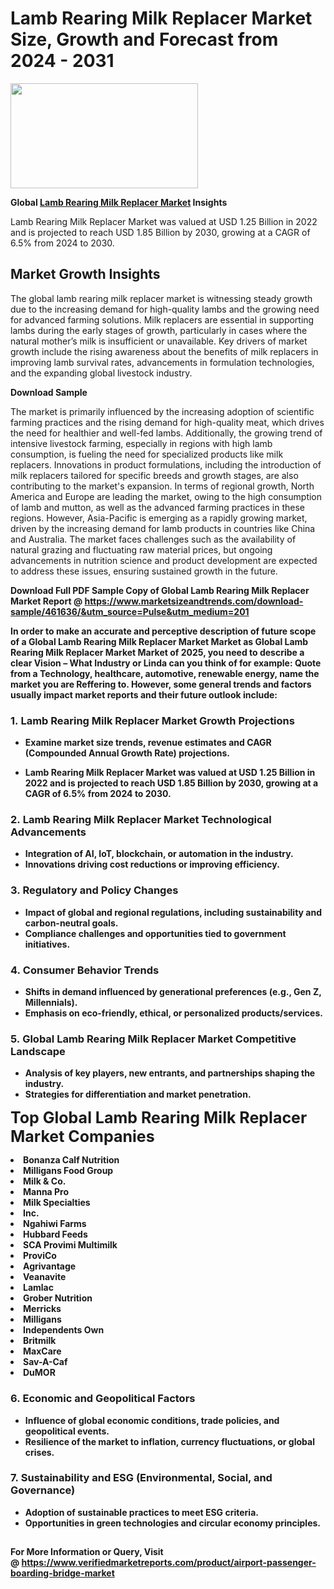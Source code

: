 <H1>Lamb Rearing Milk Replacer Market Size, Growth and Forecast from 2024 - 2031</H1><img class="aligncenter size-medium wp-image-584254" src="https://thirdeyenews.in/wp-content/uploads/2024/09/Global-Market-Research-300x168.jpeg" alt="" width="300" height="168" /><p><strong>Global&nbsp;<a href="https://www.marketsizeandtrends.com/download-sample/461636/&amp;utm_source=Pulse&amp;utm_medium=201">Lamb Rearing Milk Replacer Market</a> Insights</strong></p><p>Lamb Rearing Milk Replacer Market was valued at USD 1.25 Billion in 2022 and is projected to reach USD 1.85 Billion by 2030, growing at a CAGR of 6.5% from 2024 to 2030.</p><p><h2>Market Growth Insights</h2> <p>The global lamb rearing milk replacer market is witnessing steady growth due to the increasing demand for high-quality lambs and the growing need for advanced farming solutions. Milk replacers are essential in supporting lambs during the early stages of growth, particularly in cases where the natural mother’s milk is insufficient or unavailable. Key drivers of market growth include the rising awareness about the benefits of milk replacers in improving lamb survival rates, advancements in formulation technologies, and the expanding global livestock industry.</p> <p><strong>Download Sample</strong></p> <p>The market is primarily influenced by the increasing adoption of scientific farming practices and the rising demand for high-quality meat, which drives the need for healthier and well-fed lambs. Additionally, the growing trend of intensive livestock farming, especially in regions with high lamb consumption, is fueling the need for specialized products like milk replacers. Innovations in product formulations, including the introduction of milk replacers tailored for specific breeds and growth stages, are also contributing to the market's expansion. In terms of regional growth, North America and Europe are leading the market, owing to the high consumption of lamb and mutton, as well as the advanced farming practices in these regions. However, Asia-Pacific is emerging as a rapidly growing market, driven by the increasing demand for lamb products in countries like China and Australia. The market faces challenges such as the availability of natural grazing and fluctuating raw material prices, but ongoing advancements in nutrition science and product development are expected to address these issues, ensuring sustained growth in the future.</p> <p><strong></p><p><span class=""><strong>Download Full PDF Sample Copy of Global Lamb Rearing Milk Replacer Market Report</strong> @ <a href="https://www.marketsizeandtrends.com/download-sample/461636/&amp;utm_source=Pulse&amp;utm_medium=201" target="_blank">https://www.marketsizeandtrends.com/download-sample/461636/&amp;utm_source=Pulse&amp;utm_medium=201</a></span></p><p>In order to make an accurate and perceptive description of future scope of a Global&nbsp;Lamb Rearing Milk Replacer Market Market as Global&nbsp;Lamb Rearing Milk Replacer Market Market of 2025, you need to describe a clear Vision &ndash; What Industry or Linda can you think of for example: Quote from a Technology, healthcare, automotive, renewable energy, name the market you are Reffering to. However, some general trends and factors usually impact market reports and their future outlook include:</p><h3>1.&nbsp;<strong>Lamb Rearing Milk Replacer Market Growth Projections</strong></h3><ul><li>Examine market size trends, revenue estimates and CAGR (Compounded Annual Growth Rate) projections.</li><li><p>Lamb Rearing Milk Replacer Market was valued at USD 1.25 Billion in 2022 and is projected to reach USD 1.85 Billion by 2030, growing at a CAGR of 6.5% from 2024 to 2030.</p></li></ul><h3>2.&nbsp;<strong>Lamb Rearing Milk Replacer Market Technological Advancements</strong></h3><ul><li>Integration of AI, IoT, blockchain, or automation in the industry.</li><li>Innovations driving cost reductions or improving efficiency.</li></ul><h3>3.&nbsp;<strong>Regulatory and Policy Changes</strong></h3><ul><li>Impact of global and regional regulations, including sustainability and carbon-neutral goals.</li><li>Compliance challenges and opportunities tied to government initiatives.</li></ul><h3>4.&nbsp;<strong>Consumer Behavior Trends</strong></h3><ul><li>Shifts in demand influenced by generational preferences (e.g., Gen Z, Millennials).</li><li>Emphasis on eco-friendly, ethical, or personalized products/services.</li></ul><h3>5.&nbsp;<strong>Global Lamb Rearing Milk Replacer Market Competitive Landscape</strong></h3><ul><li>Analysis of key players, new entrants, and partnerships shaping the industry.</li><li>Strategies for differentiation and market penetration.</li></ul><p data-pm-slice="1 1 []"><span style="color: inherit; font-family: inherit; font-size: 25px;">Top Global Lamb Rearing Milk Replacer Market Companies</span></p><div class="" data-test-id=""><p><li>Bonanza Calf Nutrition</li><li> Milligans Food Group</li><li> Milk & Co.</li><li> Manna Pro</li><li> Milk Specialties</li><li> Inc.</li><li> Ngahiwi Farms</li><li> Hubbard Feeds</li><li> SCA Provimi Multimilk</li><li> ProviCo</li><li> Agrivantage</li><li> Veanavite</li><li> Lamlac</li><li> Grober Nutrition</li><li> Merricks</li><li> Milligans</li><li> Independents Own</li><li> Britmilk</li><li> MaxCare</li><li> Sav-A-Caf</li><li> DuMOR</li></p></div><h3>6.&nbsp;<strong>Economic and Geopolitical Factors</strong></h3><ul><li>Influence of global economic conditions, trade policies, and geopolitical events.</li><li>Resilience of the market to inflation, currency fluctuations, or global crises.</li></ul><h3>7.&nbsp;<strong>Sustainability and ESG (Environmental, Social, and Governance)</strong></h3><ul><li>Adoption of sustainable practices to meet ESG criteria.</li><li>Opportunities in green technologies and circular economy principles.</li></ul><h2><strong style="font-size: 14px;">For More Information or Query, Visit @&nbsp;</strong><a style="background-color: #ffffff; font-size: 14px;" href="https://www.marketsizeandtrends.com/report/lamb-rearing-milk-replacer-market/" target="_blank">https://www.verifiedmarketreports.com/product/airport-passenger-boarding-bridge-market</a></h2>
